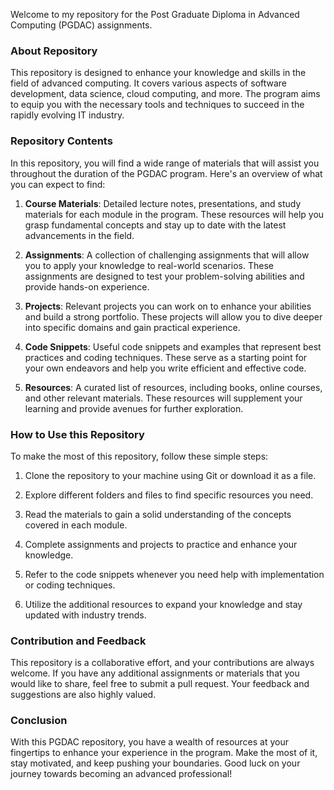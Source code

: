 Welcome to my repository for the Post Graduate Diploma in Advanced Computing (PGDAC) assignments.

### About Repository

This repository is designed to enhance your knowledge and skills in the field of advanced computing. It covers various aspects of software development, data science, cloud computing, and more. The program aims to equip you with the necessary tools and techniques to succeed in the rapidly evolving IT industry.

### Repository Contents

In this repository, you will find a wide range of materials that will assist you throughout the duration of the PGDAC program. Here's an overview of what you can expect to find:

1. **Course Materials**: Detailed lecture notes, presentations, and study materials for each module in the program. These resources will help you grasp fundamental concepts and stay up to date with the latest advancements in the field.

2. **Assignments**: A collection of challenging assignments that will allow you to apply your knowledge to real-world scenarios. These assignments are designed to test your problem-solving abilities and provide hands-on experience.

3. **Projects**: Relevant projects you can work on to enhance your abilities and build a strong portfolio. These projects will allow you to dive deeper into specific domains and gain practical experience.

4. **Code Snippets**: Useful code snippets and examples that represent best practices and coding techniques. These serve as a starting point for your own endeavors and help you write efficient and effective code.

5. **Resources**: A curated list of resources, including books, online courses, and other relevant materials. These resources will supplement your learning and provide avenues for further exploration.

### How to Use this Repository

To make the most of this repository, follow these simple steps:

1. Clone the repository to your machine using Git or download it as a file.

2. Explore different folders and files to find specific resources you need.

3. Read the materials to gain a solid understanding of the concepts covered in each module.

4. Complete assignments and projects to practice and enhance your knowledge.

5. Refer to the code snippets whenever you need help with implementation or coding techniques.

6. Utilize the additional resources to expand your knowledge and stay updated with industry trends.

### Contribution and Feedback

This repository is a collaborative effort, and your contributions are always welcome. If you have any additional assignments or materials that you would like to share, feel free to submit a pull request. Your feedback and suggestions are also highly valued.

### Conclusion

With this PGDAC repository, you have a wealth of resources at your fingertips to enhance your experience in the program. Make the most of it, stay motivated, and keep pushing your boundaries. Good luck on your journey towards becoming an advanced professional!
